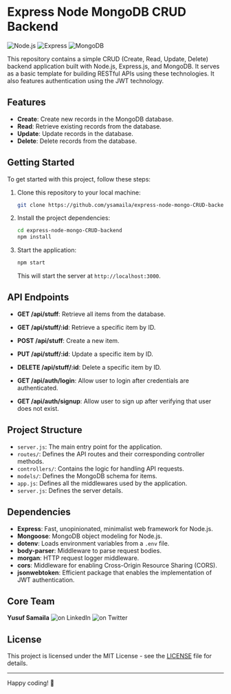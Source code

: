 # Express Node MongoDB CRUD Backend

![Node.js](https://img.shields.io/badge/Node.js-14.x%20%7C%2016.x%20%7C%2018.x-green)
![Express](https://img.shields.io/badge/Express-4.x-red)
![MongoDB](https://img.shields.io/badge/MongoDB-4.x%20%7C%205.x%20%7C%206.x-blue)

This repository contains a simple CRUD (Create, Read, Update, Delete) backend application built with Node.js, Express.js, and MongoDB. It serves as a basic template for building RESTful APIs using these technologies. It also features authentication using the JWT technology.

## Features

- **Create**: Create new records in the MongoDB database.
- **Read**: Retrieve existing records from the database.
- **Update**: Update records in the database.
- **Delete**: Delete records from the database.

## Getting Started

To get started with this project, follow these steps:

1. Clone this repository to your local machine:

   ```bash
   git clone https://github.com/ysamaila/express-node-mongo-CRUD-backend.git
   ```

2. Install the project dependencies:

   ```bash
   cd express-node-mongo-CRUD-backend
   npm install
   ```

3. Start the application:

   ```bash
   npm start
   ```

   This will start the server at `http://localhost:3000`.

## API Endpoints

- **GET /api/stuff**: Retrieve all items from the database.
- **GET /api/stuff/:id**: Retrieve a specific item by ID.
- **POST /api/stuff**: Create a new item.
- **PUT /api/stuff/:id**: Update a specific item by ID.
- **DELETE /api/stuff/:id**: Delete a specific item by ID.

- **GET /api/auth/login**: Allow user to login after credentials are authenticated.
- **GET /api/auth/signup**: Allow user to sign up after verifying that user does not exist.

## Project Structure

- `server.js`: The main entry point for the application.
- `routes/`: Defines the API routes and their corresponding controller methods.
- `controllers/`: Contains the logic for handling API requests.
- `models/`: Defines the MongoDB schema for items.
- `app.js`: Defines all the middlewares used by the application.
- `server.js`: Defines the server details.

## Dependencies

- **Express**: Fast, unopinionated, minimalist web framework for Node.js.
- **Mongoose**: MongoDB object modeling for Node.js.
- **dotenv**: Loads environment variables from a `.env` file.
- **body-parser**: Middleware to parse request bodies.
- **morgan**: HTTP request logger middleware.
- **cors**: Middleware for enabling Cross-Origin Resource Sharing (CORS).
- **jsonwebtoken**: Efficient package that enables the implementation of JWT authentication.

## Core Team

**Yusuf Samaila**
![on LinkedIn](https://www.linkedin.com/in/yusufsd)
![on Twitter](https://twitter.com/ysamaila_)

## License

This project is licensed under the MIT License - see the [LICENSE](LICENSE) file for details.

---

Happy coding! 🚀

